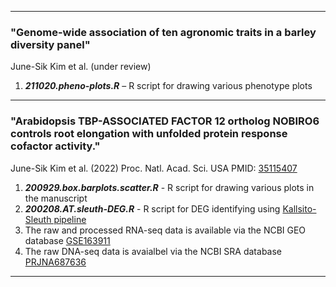 ***  
### "Genome-wide association of ten agronomic traits in a barley diversity panel"  
June-Sik Kim et al. (under review)  
  
1. ***211020.pheno-plots.R*** – R script for drawing various phenotype plots  
  

***  
### "Arabidopsis TBP-ASSOCIATED FACTOR 12 ortholog NOBIRO6 controls root elongation with unfolded protein response cofactor activity."
June-Sik Kim et al. (2022) Proc. Natl. Acad. Sci. USA  PMID: [35115407](https://pubmed.ncbi.nlm.nih.gov/35115407/)  

1. ***200929.box.barplots.scatter.R*** - R script for drawing various plots in the manuscript  
2. ***200208.AT.sleuth-DEG.R***       - R script for DEG identifying using [Kallsito-Sleuth pipeline](https://www.nature.com/articles/nmeth.4324)  
3. The raw and processed RNA-seq data is available via the NCBI GEO database [GSE163911](https://www.ncbi.nlm.nih.gov/geo/query/acc.cgi?acc=GSE163911)  
4. The raw DNA-seq data is avaialbel via the NCBI SRA database [PRJNA687636](https://www.ncbi.nlm.nih.gov/bioproject/PRJNA687636)  

***  

